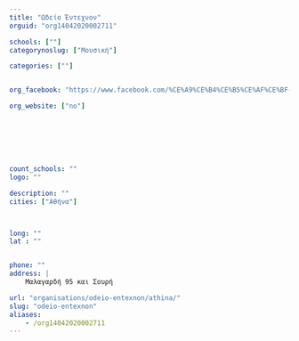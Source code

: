 ```yaml
---
title: "Ωδείο Έντεχνον"
orguid: "org14042020002711"

schools: [""]
categorynoslug: ["Μουσική"]

categories: [""]


org_facebook: "https://www.facebook.com/%CE%A9%CE%B4%CE%B5%CE%AF%CE%BF-%CE%88%CE%BD%CF%84%CE%B5%CF%87%CE%BD%CE%BF%CE%BD-Entexnon-Conservatory-507208176038828/"

org_website: ["no"]







count_schools: ""
logo: ""

description: ""
cities: ["Αθήνα"]



long: ""
lat : ""


phone: ""
address: |
    Μαλαγαρδή 95 και Σουρή

url: "organisations/odeio-entexnon/athina/"
slug: "odeio-entexnon"
aliases:
    - /org14042020002711
---
```



